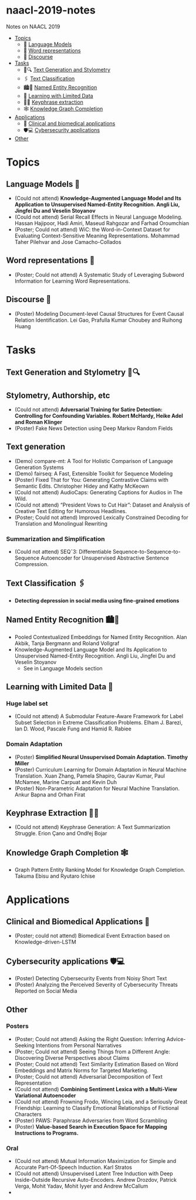 # naacl-2019-notes
Notes on NAACL 2019

- [Topics](#topics)
  - :speech_balloon: [Language Models](#language-models-speech_balloon)
  - :abcd: [Word representations](#word-representations-abcd)
  - :busts_in_silhouette: [Discourse](#discourse-busts_in_silhouette)
- [Tasks](#tasks)
  - :memo::mag: [Text Generation and Stylometry](#text-generation-and-stylometry-memomag)
  - :paperclips: [Text Classification](#text-classification-paperclips)
  - :cityscape::boy: [Named Entity Recognition](#named-entity-recognition-cityscapeboy)
  - :bowling: [Learning with Limited Data](#learning-with-limited-data-bowling)
  - :key::book: [Keyphrase extraction](#keyphrase-extraction-keybook)
  - :spider_web: [Knowledge Graph Completion](#knowledge-graph-completion-spider_web)
- [Applications](#applications)
  - :hospital: [Clinical and biomedical applications](#clinical-and-biomedical-applications-hospital)
  - :shield::computer: [Cybersecurity applications](#cybersecurity-applications-shieldcomputer)
- [Other](#other)

# Topics

## Language Models :speech_balloon:

- (Could not attend) **Knowledge-Augmented Language Model and Its Application to Unsupervised Named-Entity Recognition. Angli Liu, Jingfei Du and Veselin Stoyanov**
- (Could not attend) Serial Recall Effects in Neural Language Modeling. Hassan Hajipoor, Hadi Amiri, Maseud Rahgozar and Farhad Oroumchian
- (Poster; Could not attend) WiC: the Word-in-Context Dataset for Evaluating Context-Sensitive Meaning Representations. Mohammad Taher Pilehvar and Jose Camacho-Collados


## Word representations :abcd:

- (Poster; Could not attend) A Systematic Study of Leveraging Subword Information for Learning Word Representations.

## Discourse :busts_in_silhouette:

- (Poster) Modeling Document-level Causal Structures for Event Causal Relation Identification. Lei Gao, Prafulla Kumar Choubey and Ruihong Huang


# Tasks

## Text Generation and Stylometry :memo::mag:

## Stylometry, Authorship, etc

- (Could not attend) **Adversarial Training for Satire Detection: Controlling for Confounding Variables. Robert McHardy, Heike Adel and Roman Klinger**
- (Poster) Fake News Detection using Deep Markov Random Fields

## Text generation

- (Demo) compare-mt: A Tool for Holistic Comparison of Language Generation Systems
- (Demo) fairseq: A Fast, Extensible Toolkit for Sequence Modeling
- (Poster) Fixed That for You: Generating Contrastive Claims with Semantic Edits. Christopher Hidey and Kathy McKeown
- (Could not attend) AudioCaps: Generating Captions for Audios in The Wild. 
- (Could not attend) “President Vows to Cut <Taxes> Hair”: Dataset and Analysis of Creative Text Editing for Humorous Headlines.
- (Poster; Could not attend) Improved Lexically Constrained Decoding for Translation and Monolingual Rewriting
  
### Summarization and Simplification

- (Could not attend) SEQˆ3: Differentiable Sequence-to-Sequence-to-Sequence Autoencoder for Unsupervised Abstractive Sentence Compression.

  
## Text Classification :paperclips:

- **Detecting depression in social media using fine-grained emotions**

## Named Entity Recognition :cityscape::boy:

- Pooled Contextualized Embeddings for Named Entity Recognition. Alan Akbik, Tanja Bergmann and Roland Vollgraf
- Knowledge-Augmented Language Model and Its Application to Unsupervised Named-Entity Recognition. Angli Liu, Jingfei Du and Veselin Stoyanov
  - See in Language Models section

## Learning with Limited Data :bowling:

### Huge label set

- (Could not attend) A Submodular Feature-Aware Framework for Label Subset Selection in Extreme Classification Problems. Elham J. Barezi, Ian D. Wood, Pascale Fung and Hamid R. Rabiee

### Domain Adaptation

- (Poster) **Simplified Neural Unsupervised Domain Adaptation. Timothy Miller**
- (Poster) Curriculum Learning for Domain Adaptation in Neural Machine Translation. Xuan Zhang, Pamela Shapiro, Gaurav Kumar, Paul McNamee, Marine Carpuat and Kevin Duh
- (Poster) Non-Parametric Adaptation for Neural Machine Translation. Ankur Bapna and Orhan Firat

## Keyphrase Extraction :key::book:

- (Could not attend) Keyphrase Generation: A Text Summarization Struggle. Erion Çano and Ondřej Bojar

## Knowledge Graph Completion :spider_web:

- Graph Pattern Entity Ranking Model for Knowledge Graph Completion. Takuma Ebisu and Ryutaro Ichise

# Applications

## Clinical and Biomedical Applications :hospital:

- (Poster; could not attend) Biomedical Event Extraction based on Knowledge-driven-LSTM

## Cybersecurity applications :shield::computer:

- (Poster) Detecting Cybersecurity Events from Noisy Short Text
- (Poster) Analyzing the Perceived Severity of Cybersecurity Threats Reported on Social Media

## Other

### Posters

- (Poster; Could not attend) Asking the Right Question: Inferring Advice-Seeking Intentions from Personal Narratives
- (Poster; Could not attend) Seeing Things from a Different Angle: Discovering Diverse Perspectives about Claims
- (Poster; Could not attend) Text Similarity Estimation Based on Word Embeddings and Matrix Norms for Targeted Marketing.
- (Poster; Could not attend) Adversarial Decomposition of Text Representation
- (Could not attend) **Combining Sentiment Lexica with a Multi-View Variational Autoencoder**
- (Could not attend) Frowning Frodo, Wincing Leia, and a Seriously Great Friendship: Learning to Classify Emotional Relationships of Fictional Characters
- (Poster) PAWS: Paraphrase Adversaries from Word Scrambling
- (Poster) **Value-based Search in Execution Space for Mapping Instructions to Programs.**

### Oral

- (Could not attend) Mutual Information Maximization for Simple and Accurate Part-Of-Speech Induction. Karl Stratos
- (Could not attend) Unsupervised Latent Tree Induction with Deep Inside-Outside Recursive Auto-Encoders. Andrew Drozdov, Patrick Verga, Mohit Yadav, Mohit Iyyer and Andrew McCallum
- 


